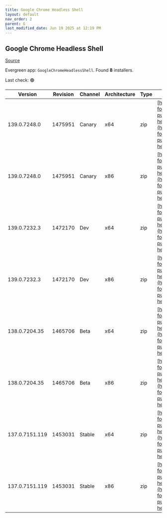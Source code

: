 ```yaml
---
title: Google Chrome Headless Shell
layout: default
nav_order: 2
parent: G
last_modified_date: Jun 19 2025 at 12:19 PM
---
```


## Google Chrome Headless Shell

[Source](https://googlechromelabs.github.io/chrome-for-testing/)

Evergreen app: `GoogleChromeHeadlessShell`. Found **8** installers.

Last check: 🟢

| Version        | Revision | Channel | Architecture | Type | URI                                                                                                                                                                                                                            |
| -------------- | -------- | ------- | ------------ | ---- | ------------------------------------------------------------------------------------------------------------------------------------------------------------------------------------------------------------------------------ |
| 139.0.7248.0   | 1475951  | Canary  | x64          | zip  | [https://storage.googleapis.com/chrome-for-testing-public/139.0.7248.0/win64/chrome-headless-shell-win64.zip](https://storage.googleapis.com/chrome-for-testing-public/139.0.7248.0/win64/chrome-headless-shell-win64.zip)     |
| 139.0.7248.0   | 1475951  | Canary  | x86          | zip  | [https://storage.googleapis.com/chrome-for-testing-public/139.0.7248.0/win32/chrome-headless-shell-win32.zip](https://storage.googleapis.com/chrome-for-testing-public/139.0.7248.0/win32/chrome-headless-shell-win32.zip)     |
| 139.0.7232.3   | 1472170  | Dev     | x64          | zip  | [https://storage.googleapis.com/chrome-for-testing-public/139.0.7232.3/win64/chrome-headless-shell-win64.zip](https://storage.googleapis.com/chrome-for-testing-public/139.0.7232.3/win64/chrome-headless-shell-win64.zip)     |
| 139.0.7232.3   | 1472170  | Dev     | x86          | zip  | [https://storage.googleapis.com/chrome-for-testing-public/139.0.7232.3/win32/chrome-headless-shell-win32.zip](https://storage.googleapis.com/chrome-for-testing-public/139.0.7232.3/win32/chrome-headless-shell-win32.zip)     |
| 138.0.7204.35  | 1465706  | Beta    | x64          | zip  | [https://storage.googleapis.com/chrome-for-testing-public/138.0.7204.35/win64/chrome-headless-shell-win64.zip](https://storage.googleapis.com/chrome-for-testing-public/138.0.7204.35/win64/chrome-headless-shell-win64.zip)   |
| 138.0.7204.35  | 1465706  | Beta    | x86          | zip  | [https://storage.googleapis.com/chrome-for-testing-public/138.0.7204.35/win32/chrome-headless-shell-win32.zip](https://storage.googleapis.com/chrome-for-testing-public/138.0.7204.35/win32/chrome-headless-shell-win32.zip)   |
| 137.0.7151.119 | 1453031  | Stable  | x64          | zip  | [https://storage.googleapis.com/chrome-for-testing-public/137.0.7151.119/win64/chrome-headless-shell-win64.zip](https://storage.googleapis.com/chrome-for-testing-public/137.0.7151.119/win64/chrome-headless-shell-win64.zip) |
| 137.0.7151.119 | 1453031  | Stable  | x86          | zip  | [https://storage.googleapis.com/chrome-for-testing-public/137.0.7151.119/win32/chrome-headless-shell-win32.zip](https://storage.googleapis.com/chrome-for-testing-public/137.0.7151.119/win32/chrome-headless-shell-win32.zip) |
